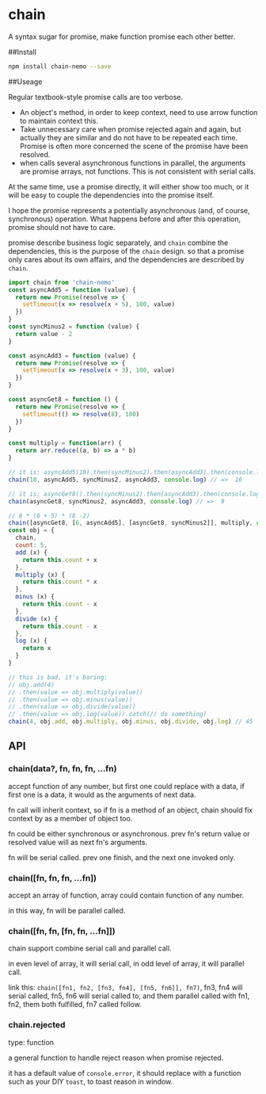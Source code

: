 # chain
A syntax sugar for promise, make function promise each other better.

##Install

```bash
npm install chain-nemo --save
```

##Useage

Regular textbook-style promise calls are too verbose.

+ An object's method, in order to keep context, need to use arrow function to maintain context this.
+ Take unnecessary care when promise rejected again and again, 
but actually they are similar and do not have to be repeated each time.
Promise is often more concerned the scene of the promise have been resolved.
+ when calls several asynchronous functions in parallel, the arguments are promise arrays, not functions. 
This is not consistent with serial calls.

At the same time, use a promise directly, it will either show too much, or it will be easy to couple the dependencies into the promise itself.

I hope the promise represents a potentially asynchronous (and, of course, synchronous) operation. 
What happens before and after this operation, promise should not have to care.

promise describe business logic separately, and `chain` combine the dependencies, this is the purpose of the `chain` design.
so that a promise only cares about its own affairs, and the dependencies are described by `chain`.

```javascript
import chain from 'chain-nemo'
const asyncAdd5 = function (value) {
  return new Promise(resolve => {
    setTimeout(x => resolve(x + 5), 100, value)
  })
}
const syncMinus2 = function (value) {
  return value - 2
}

const asyncAdd3 = function (value) {
  return new Promise(resolve => {
    setTimeout(x => resolve(x + 3), 100, value)
  })
}

const asyncGet8 = function () {
  return new Promise(resolve => {
    setTimeout(() => resolve(8), 100)
  })
}

const multiply = function(arr) {
  return arr.reduce((a, b) => a * b)
}

// it is: asyncAdd5(10).then(syncMinus2).then(asyncAdd3).then(console.log).catch(/* do something*/)
chain(10, asyncAdd5, syncMinus2, asyncAdd3, console.log) // =>  16

// it is: asyncGet8().then(syncMinus2).then(asyncAdd3).then(console.log).catch(/* do something*/)
chain(asyncGet8, syncMinus2, asyncAdd3, console.log) // =>  9

// 8 * (6 + 5) * (8 -2)
chain([asyncGet8, [6, asyncAdd5], [asyncGet8, syncMinus2]], multiply, console.log) // => 528
const obj = {
  chain,
  count: 5,
  add (x) {
    return this.count + x
  },
  multiply (x) {
    return this.count * x
  },
  minus (x) {
    return this.count - x
  },
  divide (x) {
    return this.count - x
  },
  log (x) {
    return x
  }
}

// this is bad, it's boring: 
// obj.add(4)
// .then(value => obj.multiply(value))
// .then(value => obj.minus(value))
// .then(value => obj.divide(value))
// .then(value => obj.log(value)).catch(// do something)
chain(4, obj.add, obj.multiply, obj.minus, obj.divide, obj.log) // 45

```

## API

### chain(data?, fn, fn, fn, ...fn)

accept function of any number, but first one could replace with a data, 
if first one is a data, it would as the arguments of next data.

fn call will inherit context, so if fn is a method of an object, chain should fix context by as a member of object too.

fn could be either synchronous or asynchronous. prev fn's return value or resolved value will as next fn's arguments.

fn will be serial called. prev one finish, and the next one invoked only.

### chain([fn, fn, fn, ...fn])

accept an array of function, array could contain function of any number.

in this way, fn will be parallel called.

### chain([fn, fn, [fn, fn, ...fn]])

chain support combine serial call and parallel call.

in even level of array, it will serial call, in odd level of array, it will parallel call.

link this: `chain([fn1, fn2, [fn3, fn4], [fn5, fn6]], fn7)`, fn3, fn4 will serial called, fn5, fn6 will serial called to, 
and them parallel called with fn1, fn2, them both fulfilled, fn7 called follow.

### chain.rejected

type: function

a general function to handle reject reason when promise rejected. 

it has a default value of `console.error`, it should replace with a function such as your DIY `toast`, to toast reason in window.
